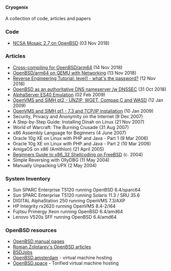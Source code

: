 #### Cryogenix
A collection of code, articles and papers

### Code
* [NCSA Mosaic 2.7 on OpenBSD](NCSA_Mosaic_OpenBSD.html "NCSA Mosaic 2.7 on OpenBSD") (03 Nov 2018)

### Articles
* [Cross-compiling for OpenBSD/arm64](cross_compiling_openbsd_arm64.html "Cross compiling for OpenBSD arm64") (14 Nov 2018) 
* [OpenBSD/arm64 on QEMU with Networking](OpenBSD_arm64_qemu.html "OpenBSD arm64 on QEMU with Networking") (13 Nov 2018)
* [Reverse Engineering Tutorial: level1 - what's the password?](RET_level1.html "Reverse Engineering Tutorial: Level1") (12 Nov 2018)
* [OpenBSD as an authoritative DNS nameserver /w DNSSEC](openbsd_nameserver.html "OpenBSD as an Authoritative Nameserver") (31 Oct 2018)
* [AlphaServer ES40 Emulation](AlphaServer_ES40_Emulation.html "AlphaServer ES40 Emulation") (02 Feb 2009)
* [OpenVMS and SIMH pt2 - UNZIP, WGET, Compaq C and WASD](OpenVMS_and_SIMH_pt2.html "OpenVMS and SIMH part 1") (12 Jan 2009)
* [OpenVMS and SIMH pt1 - 7.3 and TCP/IP installation](OpenVMS_and_SIMH_pt1.html "OpenVMS and SIMH part 2") (10 Jan 2009) 
* Security, Privacy and Anonymity on the Internet (9 Dec 2007)
* A Step-by-Step Guide: Installing Dinah on Linux (21 Nov 2007)
* World of Warcraft: The Burning Crusade (31 Aug 2007)
* x86 Assembly Language for Beginners (4 June 2007)
* Oracle 10g XE on Linux with PHP and Java - Part 1 (9 Mar 2006)
* Oracle 10g XE on Linux with PHP and Java - Part 2 (10 Mar 2006)
* AmigaOS on x86 (Amithlon) (21 April 2005)
* [Beginners Guide to x86_32 Shellcoding on FreeBSD](shellcoding_on_freebsd.html "Shellcoding on FreeBSD") (c. 2004)
* Simple Reversing with OllyDBG (11 May 2004)
* Manually Unpacking UPX (2 May 2004)

### System Inventory
* Sun SPARC Enterprise T5120 running OpenBSD 6.4/sparc64
* Sun SPARC Enterprise T5120 running Solaris 11.3 / SRU 35.6
* DIGITAL AlphaStation 250 running OpenVMS 7.3/AXP
* HP Integrity rx2620 running OpenVMS 8.4-2/I64
* Fujitsu Primergy Xeon running OpenBSD 6.4/amd64
* Lenovo V520s SFF running OpenBSD 6.4/amd64

### OpenBSD resources
* [OpenBSD manual pages](https://man.openbsd.org/)
* [Roman Zolotarev's OpenBSD articles](https://www.romanzolotarev.com/openbsd/)
* [BSDJobs](https://www.bsdjobs.com/)
* [OpenBSD.amsterdam](https://openbsd.amsterdam/) - virtual machine hosting
* [OpenBSD.space](https://openbsd.space/) - Torified virtual machine hosting

